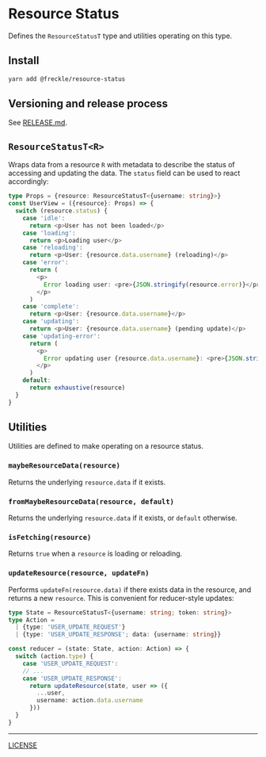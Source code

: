 # Resource Status

Defines the `ResourceStatusT` type and utilities operating on this type.

## Install

```sh
yarn add @freckle/resource-status
```

## Versioning and release process

See [RELEASE.md](./RELEASE.md).

## `ResourceStatusT<R>`

Wraps data from a resource `R` with metadata to describe the status of accessing
and updating the data. The `status` field can be used to react accordingly:

```ts
type Props = {resource: ResourceStatusT<{username: string}>}
const UserView = ({resource}: Props) => {
  switch (resource.status) {
    case 'idle':
      return <p>User has not been loaded</p>
    case 'loading':
      return <p>Loading user</p>
    case 'reloading':
      return <p>User: {resource.data.username} (reloading)</p>
    case 'error':
      return (
        <p>
          Error loading user: <pre>{JSON.stringify(resource.error)}</pre>
        </p>
      )
    case 'complete':
      return <p>User: {resource.data.username}</p>
    case 'updating':
      return <p>User: {resource.data.username} (pending update)</p>
    case 'updating-error':
      return (
        <p>
          Error updating user {resource.data.username}: <pre>{JSON.stringify(resource.error)}</pre>
        </p>
      )
    default:
      return exhaustive(resource)
  }
}
```

## Utilities

Utilities are defined to make operating on a resource status.

### `maybeResourceData(resource)`

Returns the underlying `resource.data` if it exists.

### `fromMaybeResourceData(resource, default)`

Returns the underlying `resource.data` if it exists, or `default` otherwise.

### `isFetching(resource)`

Returns `true` when a `resource` is loading or reloading.

### `updateResource(resource, updateFn)`

Performs `updateFn(resource.data)` if there exists data in the resource, and
returns a new `resource`. This is convenient for reducer-style updates:

```ts
type State = ResourceStatusT<{username: string; token: string}>
type Action =
  | {type: 'USER_UPDATE_REQUEST'}
  | {type: 'USER_UPDATE_RESPONSE'; data: {username: string}}

const reducer = (state: State, action: Action) => {
  switch (action.type) {
    case 'USER_UPDATE_REQUEST':
    // ...
    case 'USER_UPDATE_RESPONSE':
      return updateResource(state, user => ({
        ...user,
        username: action.data.username
      }))
  }
}
```

---

[LICENSE](./LICENSE)
